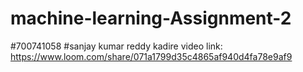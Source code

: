 # machine-learning-Assignment-2
#700741058
#sanjay kumar reddy kadire
video link: https://www.loom.com/share/071a1799d35c4865af940d4fa78e9af9
